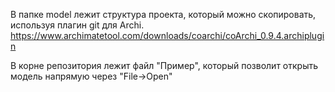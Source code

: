 В папке model лежит структура проекта, который можно скопировать, используя плагин git для Archi. https://www.archimatetool.com/downloads/coarchi/coArchi_0.9.4.archiplugin

В корне репозитория лежит файл "Пример", который позволит открыть модель напрямую через "File->Open"
